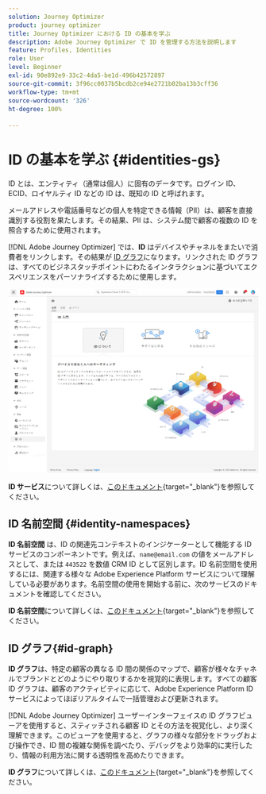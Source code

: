 ```yaml
---
solution: Journey Optimizer
product: journey optimizer
title: Journey Optimizer における ID の基本を学ぶ
description: Adobe Journey Optimizer で ID を管理する方法を説明します
feature: Profiles, Identities
role: User
level: Beginner
exl-id: 90e892e9-33c2-4da5-be1d-496b42572897
source-git-commit: 3f96cc0037b5bcdb2ce94e2721b02ba13b3cff36
workflow-type: tm+mt
source-wordcount: '326'
ht-degree: 100%

---
```


# ID の基本を学ぶ {#identities-gs}

ID とは、エンティティ（通常は個人）に固有のデータです。ログイン ID、ECID、ロイヤルティ ID などの ID は、既知の ID と呼ばれます。


メールアドレスや電話番号などの個人を特定できる情報（PII）は、顧客を直接識別する役割を果たします。その結果、PII は、システム間で顧客の複数の ID を照合するために使用されます。

 [!DNL Adobe Journey Optimizer] では、**ID** はデバイスやチャネルをまたいで消費者をリンクします。その結果が [ID グラフ](#id-graph)になります。リンクされた ID グラフは、すべてのビジネスタッチポイントにわたるインタラクションに基づいてエクスペリエンスをパーソナライズするために使用します。

![](assets/identities-home.png)

**ID サービス**&#x200B;について詳しくは、[このドキュメント](https://experienceleague.adobe.com/docs/experience-platform/identity/home.html?lang=ja){target="_blank"}を参照してください。

## ID 名前空間 {#identity-namespaces}

**ID 名前空間** は、ID の関連先コンテキストのインジケーターとして機能する ID サービスのコンポーネントです。例えば、`name@email.com` の値をメールアドレスとして、または `443522` を数値 CRM ID として区別します。ID 名前空間を使用するには、関連する様々な Adobe Experience Platform サービスについて理解している必要があります。名前空間の使用を開始する前に、次のサービスのドキュメントを確認してください。

**ID 名前空間**&#x200B;について詳しくは、[このドキュメント](https://experienceleague.adobe.com/docs/experience-platform/identity/namespaces.html?lang=ja){target="_blank"}を参照してください。

## ID グラフ{#id-graph}

**ID グラフ**&#x200B;は、特定の顧客の異なる ID 間の関係のマップで、顧客が様々なチャネルでブランドとどのようにやり取りするかを視覚的に表現します。すべての顧客 ID グラフは、顧客のアクティビティに応じて、Adobe Experience Platform ID サービスによってほぼリアルタイムで一括管理および更新されます。

[!DNL Adobe Journey Optimizer] ユーザーインターフェイスの ID グラフビューアを使用すると、スティッチされる顧客 ID とその方法を視覚化し、より深く理解できます。このビューアを使用すると、グラフの様々な部分をドラッグおよび操作でき、ID 間の複雑な関係を調べたり、デバッグをより効率的に実行したり、情報の利用方法に関する透明性を高めたりできます。

**ID グラフ**&#x200B;について詳しくは、[このドキュメント](https://experienceleague.adobe.com/docs/experience-platform/identity/ui/identity-graph-viewer.html?lang=ja){target="_blank"}を参照してください。
